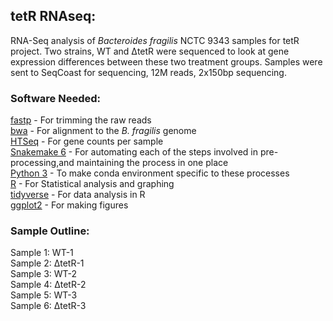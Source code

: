 ## tetR RNAseq:
RNA-Seq analysis of *Bacteroides fragilis* NCTC 9343 samples for tetR project. Two strains, WT and ΔtetR were sequenced to look at gene expression differences between these two treatment groups. Samples were sent to SeqCoast for sequencing, 12M reads, 2x150bp sequencing. 

### Software Needed:  
[fastp](https://github.com/OpenGene/fastp) - For trimming the raw reads  
[bwa](https://github.com/lh3/bwa) - For alignment to the *B. fragilis* genome  
[HTSeq](https://htseq.readthedocs.io/en/release_0.11.1/count.html) -  For gene counts per sample  
[Snakemake 6](https://snakemake.readthedocs.io/en/v6.0.0/getting_started/installation.html) - For automating each of the steps involved in pre-processing,and maintaining the process in one place  
[Python 3](https://www.python.org/) - To make conda environment specific to these processes  
[R](https://www.r-project.org/about.html) - For Statistical analysis and graphing  
[tidyverse](https://www.tidyverse.org/) - For data analysis in R  
[ggplot2](https://ggplot2.tidyverse.org/) - For making figures

### Sample Outline:  
Sample 1: WT-1  
Sample 2: ΔtetR-1  
Sample 3: WT-2  
Sample 4: ΔtetR-2  
Sample 5: WT-3  
Sample 6: ΔtetR-3